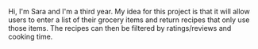 Hi, I'm Sara and I'm a third year.  My idea for this project is that it will allow users to enter a list of their grocery items and return recipes that only use those items.  The recipes can then be filtered by ratings/reviews and cooking time.
